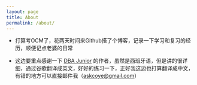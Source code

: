 ```yaml
---
layout: page
title: About
permalink: /about/
---
```


- 打算考OCM了，花两天时间来Github搭了个博客，记录一下学习和复习的经历，顺便记点老婆的日常

- 这边要重点感谢一下 [DBA Junior](http://www.dbajunior.com/ocm/) 的作者，虽然是西班牙语，但是讲的很详细，通过谷歌翻译成英文，好好的练习一下，正好我这边也打算翻译成中文，有错的地方可以直接邮件我（askcoye@gmail.com）